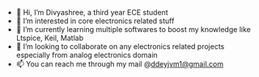 - 👋 Hi, I’m Divyashree, a third year ECE student
- 👀 I’m interested in core electronics related stuff
- 🌱 I’m currently learning multiple softwares to boost my knowledge like Ltspice, Keil, Matlab
- 💞️ I’m looking to collaborate on any electronics related projects especially from analog electronics domain
- 📫 You can reach me through my mail @ddeyjvm1@gmail.com

<!---
Ddey03/Ddey03 is a ✨ special ✨ repository because its `README.md` (this file) appears on your GitHub profile.
You can click the Preview link to take a look at your changes.
--->
